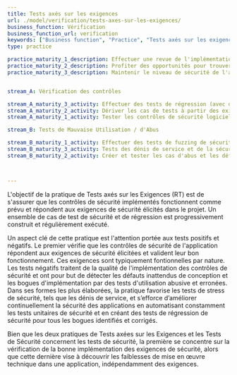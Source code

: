 ```yaml
---
title: Tests axés sur les exigences
url: ./model/verification/tests-axes-sur-les-exigences/
business_function: Vérification
business_function_url: verification
keywords: ["Business function", "Practice", "Tests axés sur les exigences"]
type: practice

practice_maturity_1_description: Effectuer une revue de l'implémentation pour découvrir les risques propres à l'application par rapport aux exigences de sécurité.
practice_maturity_2_description: Profiter des opportunités pour trouver des vulnérabilités simples et autres problèmes de sécurité.
practice_maturity_3_description: Maintenir le niveau de sécurité de l'application après des corrections de bogues, des modifications ou pendant la maintenance.


stream_A: Vérification des contrôles

stream_A_maturity_3_activity: Effectuer des tests de régression (avec des tests unitaires de sécurité)
stream_A_maturity_2_activity: Dériver les cas de tests à partir des exigences de sécurité connues
stream_A_maturity_1_activity: Tester les contrôles de sécurité logiciels

stream_B: Tests de Mauvaise Utilisation / d'Abus

stream_B_maturity_1_activity: Effectuer des tests de fuzzing de sécurité
stream_B_maturity_3_activity: Tests des dénis de service et de la sécurité aux limites
stream_B_maturity_2_activity: Créer et tester les cas d'abus et les défauts de la logique métier



---
```



L'objectif de la pratique de Tests axés sur les Exigences (RT) est de s'assurer que les contrôles de sécurité implémentés fonctionnent comme prévu et répondent aux exigences de sécurité élicités dans le projet. Un ensemble de cas de test de sécurité et de régression est progressivement construit et régulièrement exécuté.

Un aspect clé de cette pratique est l'attention portée aux tests positifs et négatifs. Le premier vérifie que les contrôles de sécurité de l'application répondent aux exigences de sécurité élicitées et valident leur bon fonctionnement. Ces exigences sont typiquement fontionnelles par nature. Les tests négatifs traitent de la qualité de l'implémentation des contrôles de sécurité et ont pour but de détecter les défauts inattendus de conception et les bogues d'implémentation par des tests d'utilisation abusive et erronées. Dans ses formes les plus élaborées, la pratique favorise les tests de stress de sécurité, tels que les dénis de service, et s’efforce d’améliorer continuellement la sécurité des applications en automatisant constamment les tests unitaires de sécurité et en créant des tests de régression de sécurité pour tous les bogues identifiés et corrigés.

Bien que les deux pratiques de Tests axées sur les Exigences et les Tests de Sécurité concernent les tests de sécurité, la première se concentre sur la vérification de la bonne implémentation des exigences de sécurité, alors que cette dernière vise à découvrir les faiblesses de mise en œuvre technique dans une application, indépendamment des exigences.


